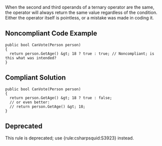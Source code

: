 
When the second and third operands of a ternary operator are the same, the operator will always return the same value regardless of the condition. Either the operator itself is pointless, or a mistake was made in coding it.

## Noncompliant Code Example


    public bool CanVote(Person person)
    {
      return person.GetAge() &gt; 18 ? true : true; // Noncompliant; is this what was intended?
    }


## Compliant Solution


    public bool CanVote(Person person)
    {
      return person.GetAge() &gt; 18 ? true : false;
      // or even better:
      // return person.GetAge() &gt; 18;
    }


## Deprecated

This rule is deprecated; use {rule:csharpsquid:S3923} instead.
